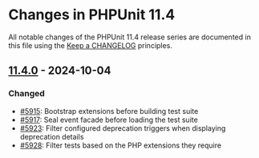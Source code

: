 # Changes in PHPUnit 11.4

All notable changes of the PHPUnit 11.4 release series are documented in this file using the [Keep a CHANGELOG](https://keepachangelog.com/) principles.

## [11.4.0] - 2024-10-04

### Changed

* [#5915](https://github.com/sebastianbergmann/phpunit/pull/5915): Bootstrap extensions before building test suite
* [#5917](https://github.com/sebastianbergmann/phpunit/pull/5917): Seal event facade before loading the test suite
* [#5923](https://github.com/sebastianbergmann/phpunit/pull/5923): Filter configured deprecation triggers when displaying deprecation details
* [#5928](https://github.com/sebastianbergmann/phpunit/issues/5928): Filter tests based on the PHP extensions they require

[11.4.0]: https://github.com/sebastianbergmann/phpunit/compare/11.3...main
